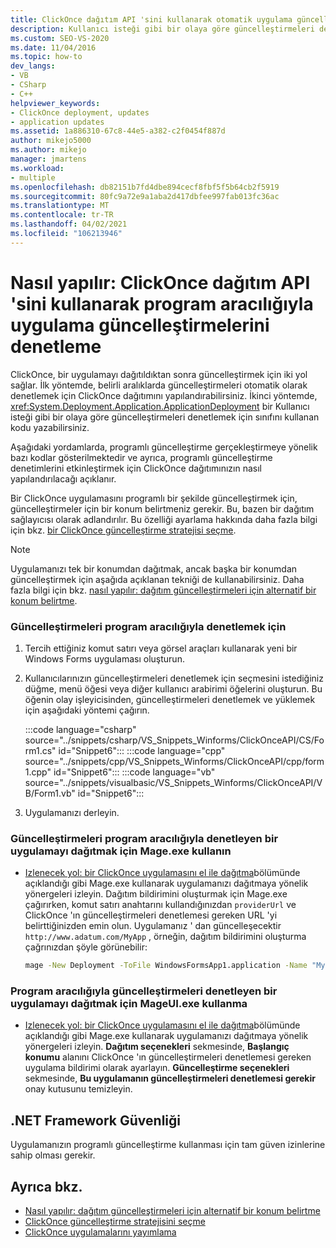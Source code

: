 ```yaml
---
title: ClickOnce dağıtım API 'sini kullanarak otomatik uygulama güncelleştirmeleri
description: Kullanıcı isteği gibi bir olaya göre güncelleştirmeleri denetlemek için ApplicationDeployment sınıfını kullanan ClickOnce 'da kod yazmayı öğrenin.
ms.custom: SEO-VS-2020
ms.date: 11/04/2016
ms.topic: how-to
dev_langs:
- VB
- CSharp
- C++
helpviewer_keywords:
- ClickOnce deployment, updates
- application updates
ms.assetid: 1a886310-67c8-44e5-a382-c2f0454f887d
author: mikejo5000
ms.author: mikejo
manager: jmartens
ms.workload:
- multiple
ms.openlocfilehash: db82151b7fd4dbe894cecf8fbf5f5b64cb2f5919
ms.sourcegitcommit: 80fc9a72e9a1aba2d417dbfee997fab013fc36ac
ms.translationtype: MT
ms.contentlocale: tr-TR
ms.lasthandoff: 04/02/2021
ms.locfileid: "106213946"
---
```

# <a name="how-to-check-for-application-updates-programmatically-using-the-clickonce-deployment-api"></a>Nasıl yapılır: ClickOnce dağıtım API 'sini kullanarak program aracılığıyla uygulama güncelleştirmelerini denetleme
ClickOnce, bir uygulamayı dağıtıldıktan sonra güncelleştirmek için iki yol sağlar. İlk yöntemde, belirli aralıklarda güncelleştirmeleri otomatik olarak denetlemek için ClickOnce dağıtımını yapılandırabilirsiniz. İkinci yöntemde, <xref:System.Deployment.Application.ApplicationDeployment> bir Kullanıcı isteği gibi bir olaya göre güncelleştirmeleri denetlemek için sınıfını kullanan kodu yazabilirsiniz.

 Aşağıdaki yordamlarda, programlı güncelleştirme gerçekleştirmeye yönelik bazı kodlar gösterilmektedir ve ayrıca, programlı güncelleştirme denetimlerini etkinleştirmek için ClickOnce dağıtımınızın nasıl yapılandırılacağı açıklanır.

 Bir ClickOnce uygulamasını programlı bir şekilde güncelleştirmek için, güncelleştirmeler için bir konum belirtmeniz gerekir. Bu, bazen bir dağıtım sağlayıcısı olarak adlandırılır. Bu özelliği ayarlama hakkında daha fazla bilgi için bkz. [bir ClickOnce güncelleştirme stratejisi seçme](../deployment/choosing-a-clickonce-update-strategy.md).

> [!NOTE]
> Uygulamanızı tek bir konumdan dağıtmak, ancak başka bir konumdan güncelleştirmek için aşağıda açıklanan tekniği de kullanabilirsiniz. Daha fazla bilgi için bkz. [nasıl yapılır: dağıtım güncelleştirmeleri için alternatif bir konum belirtme](../deployment/how-to-specify-an-alternate-location-for-deployment-updates.md).

### <a name="to-check-for-updates-programmatically"></a>Güncelleştirmeleri program aracılığıyla denetlemek için

1. Tercih ettiğiniz komut satırı veya görsel araçları kullanarak yeni bir Windows Forms uygulaması oluşturun.

2. Kullanıcılarınızın güncelleştirmeleri denetlemek için seçmesini istediğiniz düğme, menü öğesi veya diğer kullanıcı arabirimi öğelerini oluşturun. Bu öğenin olay işleyicisinden, güncelleştirmeleri denetlemek ve yüklemek için aşağıdaki yöntemi çağırın.

    :::code language="csharp" source="../snippets/csharp/VS_Snippets_Winforms/ClickOnceAPI/CS/Form1.cs" id="Snippet6":::
    :::code language="cpp" source="../snippets/cpp/VS_Snippets_Winforms/ClickOnceAPI/cpp/form1.cpp" id="Snippet6":::
    :::code language="vb" source="../snippets/visualbasic/VS_Snippets_Winforms/ClickOnceAPI/VB/Form1.vb" id="Snippet6":::

3. Uygulamanızı derleyin.

### <a name="use-mageexe-to-deploy-an-application-that-checks-for-updates-programmatically"></a>Güncelleştirmeleri program aracılığıyla denetleyen bir uygulamayı dağıtmak için Mage.exe kullanın

- [Izlenecek yol: bir ClickOnce uygulamasını el ile dağıtma](../deployment/walkthrough-manually-deploying-a-clickonce-application.md)bölümünde açıklandığı gibi Mage.exe kullanarak uygulamanızı dağıtmaya yönelik yönergeleri izleyin. Dağıtım bildirimini oluşturmak için Mage.exe çağırırken, komut satırı anahtarını kullandığınızdan `providerUrl` ve ClickOnce 'ın güncelleştirmeleri denetlemesi gereken URL 'yi belirttiğinizden emin olun. Uygulamanız ' dan güncelleşecektir `http://www.adatum.com/MyApp` , örneğin, dağıtım bildirimini oluşturma çağrınızdan şöyle görünebilir:

    ```cmd
    mage -New Deployment -ToFile WindowsFormsApp1.application -Name "My App 1.0" -Version 1.0.0.0 -AppManifest 1.0.0.0\MyApp.manifest -providerUrl http://www.adatum.com/MyApp/MyApp.application
    ```

### <a name="using-mageuiexe-to-deploy-an-application-that-checks-for-updates-programmatically"></a>Program aracılığıyla güncelleştirmeleri denetleyen bir uygulamayı dağıtmak için MageUI.exe kullanma

- [Izlenecek yol: bir ClickOnce uygulamasını el ile dağıtma](../deployment/walkthrough-manually-deploying-a-clickonce-application.md)bölümünde açıklandığı gibi Mage.exe kullanarak uygulamanızı dağıtmaya yönelik yönergeleri izleyin. **Dağıtım seçenekleri** sekmesinde, **Başlangıç konumu** alanını ClickOnce 'ın güncelleştirmeleri denetlemesi gereken uygulama bildirimi olarak ayarlayın. **Güncelleştirme seçenekleri** sekmesinde, **Bu uygulamanın güncelleştirmeleri denetlemesi gerekir** onay kutusunu temizleyin.

## <a name="net-framework-security"></a>.NET Framework Güvenliği
 Uygulamanızın programlı güncelleştirme kullanması için tam güven izinlerine sahip olması gerekir.

## <a name="see-also"></a>Ayrıca bkz.
- [Nasıl yapılır: dağıtım güncelleştirmeleri için alternatif bir konum belirtme](../deployment/how-to-specify-an-alternate-location-for-deployment-updates.md)
- [ClickOnce güncelleştirme stratejisini seçme](../deployment/choosing-a-clickonce-update-strategy.md)
- [ClickOnce uygulamalarını yayımlama](../deployment/publishing-clickonce-applications.md)